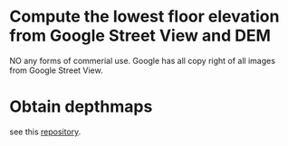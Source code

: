 # Compute the lowest floor elevation from Google Street View and DEM

NO any forms of commerial use. Google has all copy right of all images from Google Street View.


# Obtain depthmaps
see this [repository](https://github.com/gladcolor/gsv_panometa).
